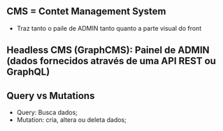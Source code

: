 ## CMS = Contet Management System
  - Traz tanto o paile de ADMIN tanto quanto a parte visual do front

## Headless CMS (GraphCMS): Painel de ADMIN (dados fornecidos através de uma API REST ou GraphQL)

## Query vs Mutations 
 - Query: Busca dados;
 - Mutation: cria, altera ou deleta dados;